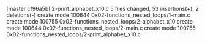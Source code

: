[master cf96a5b] 2-print_alphabet_x10.c
 5 files changed, 53 insertions(+), 2 deletions(-)
 create mode 100644 0x02-functions_nested_loops/1-main.c
 create mode 100755 0x02-functions_nested_loops/2-alphabet_x10
 create mode 100644 0x02-functions_nested_loops/2-main.c
 create mode 100755 0x02-functions_nested_loops/2-print_alphabet_x10.c
